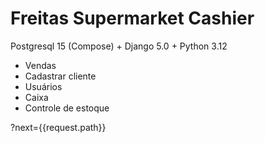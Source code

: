 # Freitas Supermarket Cashier

Postgresql 15 (Compose) + Django 5.0 + Python 3.12

- Vendas
- Cadastrar cliente
- Usuários
- Caixa
- Controle de estoque


?next={{request.path}}